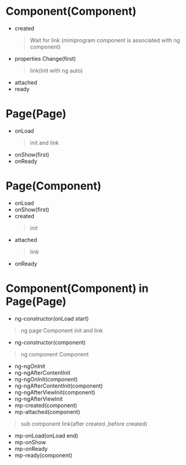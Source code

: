 # Component(Component)

- created
  > Wait for link (miniprogram component is associated with ng component)
- properties Change(first)
  > link(init with ng auto)
- attached
- ready

# Page(Page)

- onLoad
  > init and link
- onShow(first)
- onReady

# Page(Component)

- onLoad
- onShow(first)
- created
  > init
- attached
  > link
- onReady

# Component(Component) in Page(Page)


- ng-constructor(onLoad start)
> ng page Component
> init and link
- ng-constructor(component)
> ng component Component
- ng-ngOnInit
- ng-ngAfterContentInit
- ng-ngOnInit(component)
- ng-ngAfterContentInit(component)
- ng-ngAfterViewInit(component)
- ng-ngAfterViewInit
- mp-created(component)
- mp-attached(component)
> sub component link(after created ,before created)
- mp-onLoad(onLoad end)
- mp-onShow
- mp-onReady
- mp-ready(component)
